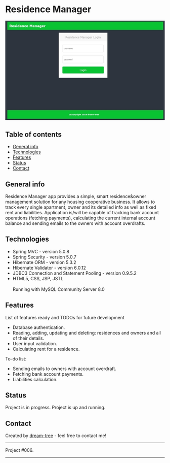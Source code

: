 # Residence Manager
![Login Page](https://github.com/dream-tree/ResidenceManager/blob/master/src/main/webapp/resources/images/login4.jpg)


## Table of contents
* [General info](#general-info)
* [Technologies](#technologies)
* [Features](#features)
* [Status](#status)
* [Contact](#contact)

## General info
Residence Manager app provides a simple, smart residence&owner management solution for any housing cooperative business.
It allows to track every single apartment, owner and its detailed info as well as fixed rent and liabilities. Application is/will be capable of tracking bank account operations (fetching payments), calculating the current internal account balance and sending emails to the owners with account overdrafts.

## Technologies
* Spring MVC - version 5.0.8
* Spring Security - version 5.0.7
* Hibernate ORM - version 5.3.2
* Hibernate Validator - version 6.0.12
* JDBC3 Connection and Statement Pooling - version 0.9.5.2
* HTML5, CSS, JSP, JSTL<br><br>
Running with MySQL Community Server 8.0

## Features
List of features ready and TODOs for future development
* Database authentication.
* Reading, adding, updating and deleting: residences and owners and all of their details.
* User input validation.
* Calculating rent for a residence.

To-do list:
* Sending emails to owners with account overdraft.
* Fetching bank account payments.
* Liabilities calculation.

## Status
Project is in progress.
Project is up and running.

## Contact
Created by [dream-tree](https://github.com/dream-tree/) - feel free to contact me!

---

Project #006.

---